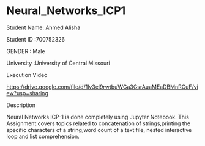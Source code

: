 # Neural_Networks_ICP1
Student Name: Ahmed Alisha

Student ID :700752326

GENDER : Male

University :University of Central Missouri

Execution Video

https://drive.google.com/file/d/1lv3el9rwtbuWGa3GsrAuaMEaDBMnRCuF/view?usp=sharing

Description

Neural Networks ICP-1 is done completely using Jupyter Notebook. This Assignment covers topics related to concatenation of strings,printing the specific characters of a string,word count of a text file, nested interactive loop and list comprehension.
